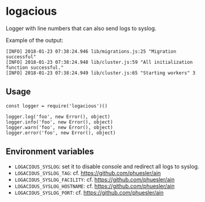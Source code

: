 # logacious

Logger with line numbers that can also send logs to syslog.

Example of the output:

```
[INFO] 2018-01-23 07:38:24.946 lib/migrations.js:25 "Migration successful"
[INFO] 2018-01-23 07:38:24.948 lib/cluster.js:59 "All initialization function successful."
[INFO] 2018-01-23 07:38:24.949 lib/cluster.js:65 "Starting workers" 3
```

## Usage

```
const logger = require('logacious')()

logger.log('foo', new Error(), object)
logger.info('foo', new Error(), object)
logger.warn('foo', new Error(), object)
logger.error('foo', new Error(), object)
```

## Environment variables

- `LOGACIOUS_SYSLOG`: set it to disable console and redirect all logs to syslog.
- `LOGACIOUS_SYSLOG_TAG`: cf. https://github.com/phuesler/ain
- `LOGACIOUS_SYSLOG_FACILITY`: cf. https://github.com/phuesler/ain
- `LOGACIOUS_SYSLOG_HOSTNAME`: cf. https://github.com/phuesler/ain
- `LOGACIOUS_SYSLOG_PORT`: cf. https://github.com/phuesler/ain
